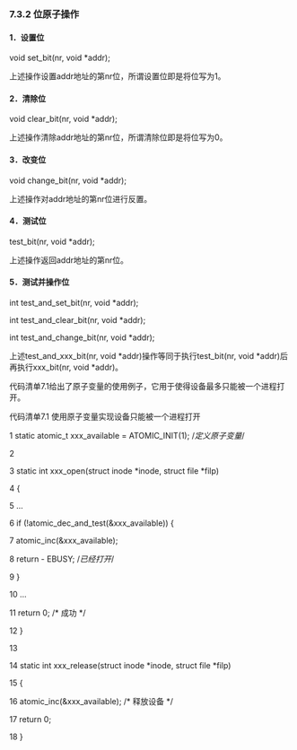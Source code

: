 ### 7.3.2 位原子操作

#### 1．设置位

void set_bit(nr, void *addr);

上述操作设置addr地址的第nr位，所谓设置位即是将位写为1。

#### 2．清除位

void clear_bit(nr, void *addr);

上述操作清除addr地址的第nr位，所谓清除位即是将位写为0。



#### 3．改变位

void change_bit(nr, void *addr);

上述操作对addr地址的第nr位进行反置。

#### 4．测试位

test_bit(nr, void *addr);

上述操作返回addr地址的第nr位。

#### 5．测试并操作位

int test_and_set_bit(nr, void *addr); 
 
 int test_and_clear_bit(nr, void *addr); 
 
 int test_and_change_bit(nr, void *addr);

上述test_and_xxx_bit(nr, void *addr)操作等同于执行test_bit(nr, void *addr)后再执行xxx_bit(nr, void *addr)。

代码清单7.1给出了原子变量的使用例子，它用于使得设备最多只能被一个进程打开。

代码清单7.1 使用原子变量实现设备只能被一个进程打开

1 static atomic_t xxx_available = ATOMIC_INIT(1); /*定义原子变量*/ 
 
 2 
 
 3 static int xxx_open(struct inode *inode, struct file *filp) 
 
 4 { 
 
 5 ... 
 
 
 6 if (!atomic_dec_and_test(&xxx_available)) { 
 
 
 7 atomic_inc(&xxx_available); 
 
 8 return - EBUSY; /*已经打开*/ 
 
 9 } 
 
 10 ... 
 
 11 return 0; /* 成功 */ 
 
 12 } 
 
 13 
 
 14 static int xxx_release(struct inode *inode, struct file *filp) 
 
 15 { 
 
 
 16 atomic_inc(&xxx_available); /* 
 释放设备 
 */ 
 
 17 return 0; 
 
 18 }

